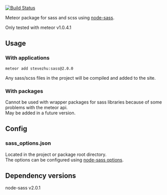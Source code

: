 [![Build Status](https://travis-ci.org/stevezhu/meteor-sass.svg?branch=master)](https://travis-ci.org/stevezhu/meteor-sass)

Meteor package for sass and scss using [node-sass](https://github.com/sass/node-sass).

Only tested with meteor v1.0.4.1

## Usage

### With applications

`meteor add stevezhu:sass@2.0.0`

Any sass/scss files in the project will be compiled and added to the site.

### With packages

Cannot be used with wrapper packages for sass libraries because of some problems with the meteor api.  
May be added in a future version.

## Config

### sass_options.json

Located in the project or package root directory.  
The options can be configured using [node-sass options](https://github.com/sass/node-sass/tree/v2.0.1).

## Dependency versions

node-sass v2.0.1
